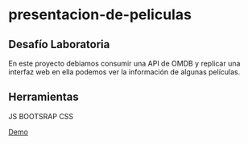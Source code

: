 # presentacion-de-peliculas

## Desafío Laboratoria 

En este proyecto debiamos consumir una API de OMDB y replicar una interfaz web en ella podemos ver la información de algunas películas.

## Herramientas

JS
BOOTSRAP
CSS


[Demo](https://scarleette.github.io/presentacion-de-peliculas/)

    

